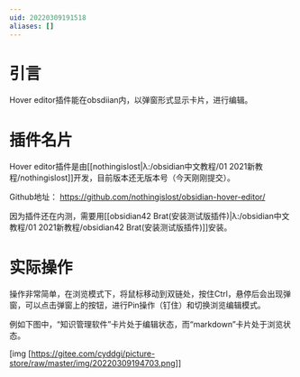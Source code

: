```yaml
---
uid: 20220309191518
aliases: []
---
```

# 引言
Hover editor插件能在obsdiian内，以弹窗形式显示卡片，进行编辑。

# 插件名片
Hover editor插件是由[[nothingislost|λ:/obsidian中文教程/01 2021新教程/nothingislost]]开发，目前版本还无版本号（今天刚刚提交）。

Github地址： https://github.com/nothingislost/obsidian-hover-editor/

因为插件还在内测，需要用[[obsidian42 Brat(安装测试版插件)|λ:/obsidian中文教程/01 2021新教程/obsidian42 Brat(安装测试版插件)]]安装。

# 实际操作
操作非常简单，在浏览模式下，将鼠标移动到双链处，按住Ctrl，悬停后会出现弹窗，可以点击弹窗上的按钮，进行Pin操作（钉住）和切换浏览编辑模式。

例如下图中，“知识管理软件”卡片处于编辑状态，而“markdown”卡片处于浏览状态。

[img [https://gitee.com/cyddgi/picture-store/raw/master/img/20220309194703.png]]



